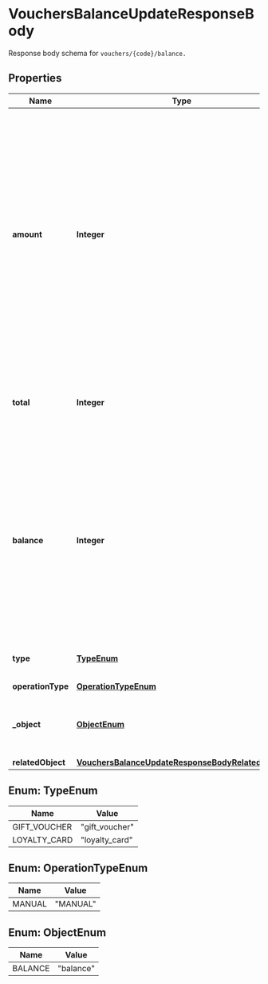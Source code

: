 

# VouchersBalanceUpdateResponseBody

Response body schema for `vouchers/{code}/balance.`

## Properties

| Name | Type | Description |
|------------ | ------------- | ------------- |
|**amount** | **Integer** | The incremental amount added (positive integer) or subtracted (negative integer) to the current balance on the gift card or loyalty card. Value is multiplied by 100 to precisely represent 2 decimal places. For example, $100 amount is written as 10000. |
|**total** | **Integer** | Total income incurred over the lifespan of the gift card or loyalty card. |
|**balance** | **Integer** | The balance after adding or subtracting a specified amount. Value is multiplied by 100 to precisely represent 2 decimal places. For example, $100 amount is written as 10000. |
|**type** | [**TypeEnum**](#TypeEnum) | The type of voucher being modified. |
|**operationType** | [**OperationTypeEnum**](#OperationTypeEnum) |  |
|**_object** | [**ObjectEnum**](#ObjectEnum) | The type of the object represented by JSON. Default is &#x60;balance&#x60;. |
|**relatedObject** | [**VouchersBalanceUpdateResponseBodyRelatedObject**](VouchersBalanceUpdateResponseBodyRelatedObject.md) |  |



## Enum: TypeEnum

| Name | Value |
|---- | -----|
| GIFT_VOUCHER | &quot;gift_voucher&quot; |
| LOYALTY_CARD | &quot;loyalty_card&quot; |



## Enum: OperationTypeEnum

| Name | Value |
|---- | -----|
| MANUAL | &quot;MANUAL&quot; |



## Enum: ObjectEnum

| Name | Value |
|---- | -----|
| BALANCE | &quot;balance&quot; |



